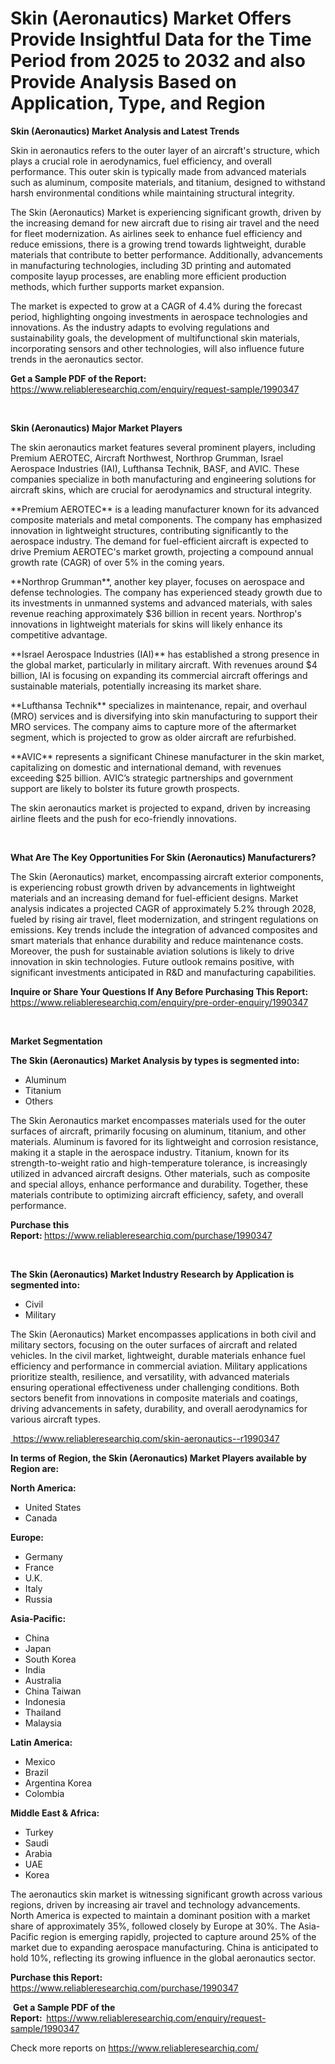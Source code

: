 <p><h1>Skin (Aeronautics) Market Offers Provide Insightful Data for the Time Period from 2025 to 2032 and also Provide Analysis Based on Application, Type, and Region</h1></p><p><strong>Skin (Aeronautics) Market Analysis and Latest Trends</strong></p>
<p><p>Skin in aeronautics refers to the outer layer of an aircraft's structure, which plays a crucial role in aerodynamics, fuel efficiency, and overall performance. This outer skin is typically made from advanced materials such as aluminum, composite materials, and titanium, designed to withstand harsh environmental conditions while maintaining structural integrity.</p><p>The Skin (Aeronautics) Market is experiencing significant growth, driven by the increasing demand for new aircraft due to rising air travel and the need for fleet modernization. As airlines seek to enhance fuel efficiency and reduce emissions, there is a growing trend towards lightweight, durable materials that contribute to better performance. Additionally, advancements in manufacturing technologies, including 3D printing and automated composite layup processes, are enabling more efficient production methods, which further supports market expansion.</p><p>The market is expected to grow at a CAGR of 4.4% during the forecast period, highlighting ongoing investments in aerospace technologies and innovations. As the industry adapts to evolving regulations and sustainability goals, the development of multifunctional skin materials, incorporating sensors and other technologies, will also influence future trends in the aeronautics sector.</p></p>
<p><strong>Get a Sample PDF of the Report:&nbsp;</strong> <a href="https://www.reliableresearchiq.com/enquiry/request-sample/1990347?utm_campaign=2458&utm_medium=2&utm_source=Github&utm_content=ia&utm_term=03042025&utm_id=skin-aeronautics">https://www.reliableresearchiq.com/enquiry/request-sample/1990347</a></p>
<p>&nbsp;</p>
<p><strong>Skin (Aeronautics) Major Market Players</strong></p>
<p><p>The skin aeronautics market features several prominent players, including Premium AEROTEC, Aircraft Northwest, Northrop Grumman, Israel Aerospace Industries (IAI), Lufthansa Technik, BASF, and AVIC. These companies specialize in both manufacturing and engineering solutions for aircraft skins, which are crucial for aerodynamics and structural integrity.</p><p>**Premium AEROTEC** is a leading manufacturer known for its advanced composite materials and metal components. The company has emphasized innovation in lightweight structures, contributing significantly to the aerospace industry. The demand for fuel-efficient aircraft is expected to drive Premium AEROTEC's market growth, projecting a compound annual growth rate (CAGR) of over 5% in the coming years.</p><p>**Northrop Grumman**, another key player, focuses on aerospace and defense technologies. The company has experienced steady growth due to its investments in unmanned systems and advanced materials, with sales revenue reaching approximately $36 billion in recent years. Northrop's innovations in lightweight materials for skins will likely enhance its competitive advantage.</p><p>**Israel Aerospace Industries (IAI)** has established a strong presence in the global market, particularly in military aircraft. With revenues around $4 billion, IAI is focusing on expanding its commercial aircraft offerings and sustainable materials, potentially increasing its market share.</p><p>**Lufthansa Technik** specializes in maintenance, repair, and overhaul (MRO) services and is diversifying into skin manufacturing to support their MRO services. The company aims to capture more of the aftermarket segment, which is projected to grow as older aircraft are refurbished.</p><p>**AVIC** represents a significant Chinese manufacturer in the skin market, capitalizing on domestic and international demand, with revenues exceeding $25 billion. AVIC’s strategic partnerships and government support are likely to bolster its future growth prospects.</p><p>The skin aeronautics market is projected to expand, driven by increasing airline fleets and the push for eco-friendly innovations.</p></p>
<p>&nbsp;</p>
<p><strong>What Are The Key Opportunities For Skin (Aeronautics) Manufacturers?</strong></p>
<p><p>The Skin (Aeronautics) market, encompassing aircraft exterior components, is experiencing robust growth driven by advancements in lightweight materials and an increasing demand for fuel-efficient designs. Market analysis indicates a projected CAGR of approximately 5.2% through 2028, fueled by rising air travel, fleet modernization, and stringent regulations on emissions. Key trends include the integration of advanced composites and smart materials that enhance durability and reduce maintenance costs. Moreover, the push for sustainable aviation solutions is likely to drive innovation in skin technologies. Future outlook remains positive, with significant investments anticipated in R&D and manufacturing capabilities.</p></p>
<p><strong>Inquire or Share Your Questions If Any Before Purchasing This Report:</strong> <a href="https://www.reliableresearchiq.com/enquiry/pre-order-enquiry/1990347?utm_campaign=2458&utm_medium=2&utm_source=Github&utm_content=ia&utm_term=03042025&utm_id=skin-aeronautics">https://www.reliableresearchiq.com/enquiry/pre-order-enquiry/1990347</a></p>
<p>&nbsp;</p>
<p><strong>Market Segmentation</strong></p>
<p><strong>The Skin (Aeronautics) Market Analysis by types is segmented into:</strong></p>
<p><ul><li>Aluminum</li><li>Titanium</li><li>Others</li></ul></p>
<p><p>The Skin Aeronautics market encompasses materials used for the outer surfaces of aircraft, primarily focusing on aluminum, titanium, and other materials. Aluminum is favored for its lightweight and corrosion resistance, making it a staple in the aerospace industry. Titanium, known for its strength-to-weight ratio and high-temperature tolerance, is increasingly utilized in advanced aircraft designs. Other materials, such as composite and special alloys, enhance performance and durability. Together, these materials contribute to optimizing aircraft efficiency, safety, and overall performance.</p></p>
<p><strong>Purchase this Report:&nbsp;</strong><a href="https://www.reliableresearchiq.com/purchase/1990347?utm_campaign=2458&utm_medium=2&utm_source=Github&utm_content=ia&utm_term=03042025&utm_id=skin-aeronautics">https://www.reliableresearchiq.com/purchase/1990347</a></p>
<p>&nbsp;</p>
<p><strong>The Skin (Aeronautics) Market Industry Research by Application is segmented into:</strong></p>
<p><ul><li>Civil</li><li>Military</li></ul></p>
<p><p>The Skin (Aeronautics) Market encompasses applications in both civil and military sectors, focusing on the outer surfaces of aircraft and related vehicles. In the civil market, lightweight, durable materials enhance fuel efficiency and performance in commercial aviation. Military applications prioritize stealth, resilience, and versatility, with advanced materials ensuring operational effectiveness under challenging conditions. Both sectors benefit from innovations in composite materials and coatings, driving advancements in safety, durability, and overall aerodynamics for various aircraft types.</p></p>
<p><a href="https://www.reliableresearchiq.com/skin-aeronautics--r1990347?utm_campaign=2458&utm_medium=2&utm_source=Github&utm_content=ia&utm_term=03042025&utm_id=skin-aeronautics">&nbsp;https://www.reliableresearchiq.com/skin-aeronautics--r1990347</a></p>
<p><strong>In terms of Region, the Skin (Aeronautics) Market Players available by Region are:</strong></p>
<p>
    <p> <strong> North America: </strong>
        <ul>
            <li>United States</li>
            <li>Canada</li>
        </ul>
        </p> 
    <p> <strong> Europe: </strong>
        <ul>
            <li>Germany</li>
            <li>France</li>
            <li>U.K.</li>
            <li>Italy</li>
            <li>Russia</li>
        </ul>
        </p> 
    <p> <strong> Asia-Pacific: </strong>
        <ul>
            <li>China</li>
            <li>Japan</li>
            <li>South Korea</li>
            <li>India</li>
            <li>Australia</li>
            <li>China Taiwan</li>
            <li>Indonesia</li>
            <li>Thailand</li>
            <li>Malaysia</li>
        </ul>
        </p> 
    <p> <strong> Latin America: </strong>
        <ul>
            <li>Mexico</li>
            <li>Brazil</li>
            <li>Argentina Korea</li>
            <li>Colombia</li>
        </ul>
        </p> 
    <p> <strong> Middle East & Africa: </strong>
        <ul>
            <li>Turkey</li>
            <li>Saudi</li>
            <li>Arabia</li>
            <li>UAE</li>
            <li>Korea</li>
        </ul>
    </p>
    </p>
<p><p>The aeronautics skin market is witnessing significant growth across various regions, driven by increasing air travel and technology advancements. North America is expected to maintain a dominant position with a market share of approximately 35%, followed closely by Europe at 30%. The Asia-Pacific region is emerging rapidly, projected to capture around 25% of the market due to expanding aerospace manufacturing. China is anticipated to hold 10%, reflecting its growing influence in the global aeronautics sector.</p></p>
<p><strong>Purchase this Report: </strong><a href="https://www.reliableresearchiq.com/purchase/1990347?utm_campaign=2458&utm_medium=2&utm_source=Github&utm_content=ia&utm_term=03042025&utm_id=skin-aeronautics">https://www.reliableresearchiq.com/purchase/1990347</a></p>
<p>&nbsp;<strong>Get a Sample PDF of the Report:&nbsp;&nbsp;</strong><a href="https://www.reliableresearchiq.com/enquiry/request-sample/1990347?utm_campaign=2458&utm_medium=2&utm_source=Github&utm_content=ia&utm_term=03042025&utm_id=skin-aeronautics">https://www.reliableresearchiq.com/enquiry/request-sample/1990347</a></p>
<p><strong></strong></p>
<p>Check more reports on <a href="https://www.reliableresearchiq.com/?utm_campaign=2458&utm_medium=2&utm_source=Github&utm_content=ia&utm_term=03042025&utm_id=skin-aeronautics">https://www.reliableresearchiq.com/</a></p>